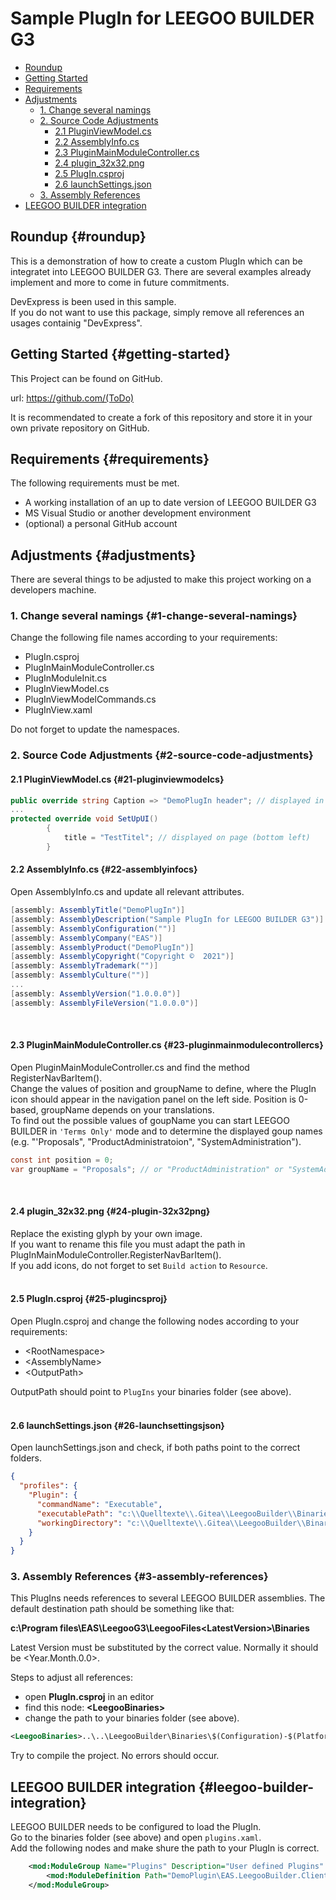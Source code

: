 <h1>
Sample PlugIn for LEEGOO BUILDER G3
</h1>

- [Roundup](#roundup)
- [Getting Started](#getting-started)
- [Requirements](#requirements)
- [Adjustments](#adjustments)
    * [1. Change several namings](#1-change-several-namings)
    * [2. Source Code Adjustments](#2-source-code-adjustments)
        + [2.1 PluginViewModel.cs](#21-pluginviewmodelcs)
        + [2.2 AssemblyInfo.cs](#22-assemblyinfocs)
        + [2.3 PluginMainModuleController.cs](#23-pluginmainmodulecontrollercs)
        + [2.4 plugin_32x32.png](#24-plugin-32x32png)
        + [2.5 PlugIn.csproj](#25-plugincsproj)
        + [2.6 launchSettings.json](#26-launchsettingsjson)
    * [3. Assembly References](#3-assembly-references)
- [LEEGOO BUILDER integration](#leegoo-builder-integration)


## Roundup {#roundup}
This is a demonstration of how to create a custom PlugIn which can be integratet into LEEGOO BUILDER G3.
There are several examples already implement and more to come in future commitments.

DevExpress is been used in this sample. <br>
If you do not want to use this package, simply remove all references an usages containig "DevExpress".


## Getting Started {#getting-started}
This Project can be found on GitHub.

url: https://github.com/(ToDo)

It is recommendated to create a fork of this repository and store it in your own private repository on GitHub.


## Requirements {#requirements}
The following requirements must be met.
- A working installation of an up to date version of LEEGOO BUILDER G3
- MS Visual Studio or another development environment
- (optional) a personal GitHub account 


## Adjustments {#adjustments}
There are several things to be adjusted to make this project working on a developers machine.


### 1. Change several namings {#1-change-several-namings}
Change the following file names according to your requirements:

- PlugIn.csproj
- PlugInMainModuleController.cs
- PlugInModuleInit.cs
- PlugInViewModel.cs
- PlugInViewModelCommands.cs
- PlugInView.xaml

Do not forget to update the namespaces.

### 2. Source Code Adjustments {#2-source-code-adjustments}

#### 2.1 PluginViewModel.cs {#21-pluginviewmodelcs}
```c#
public override string Caption => "DemoPlugIn header"; // displayed in client area (upper left corner)
...
protected override void SetUpUI()
        {
            title = "TestTitel"; // displayed on page (bottom left)
        }
```


#### 2.2 AssemblyInfo.cs {#22-assemblyinfocs}
Open AssemblyInfo.cs and update all relevant attributes.
```c#
[assembly: AssemblyTitle("DemoPlugIn")]
[assembly: AssemblyDescription("Sample PlugIn for LEEGOO BUILDER G3")]
[assembly: AssemblyConfiguration("")]
[assembly: AssemblyCompany("EAS")]
[assembly: AssemblyProduct("DemoPlugIn")]
[assembly: AssemblyCopyright("Copyright ©  2021")]
[assembly: AssemblyTrademark("")]
[assembly: AssemblyCulture("")]
...
[assembly: AssemblyVersion("1.0.0.0")]
[assembly: AssemblyFileVersion("1.0.0.0")]
```
<br>

#### 2.3 PluginMainModuleController.cs {#23-pluginmainmodulecontrollercs}
Open PluginMainModuleController.cs and find the method RegisterNavBarItem().<br>
Change the values of position and groupName to define, where the PlugIn icon should appear in the navigation panel on the left side.
Position is 0-based, groupName depends on your translations.<br> 
To find out the possible values of goupName you can start LEEGOO BUILDER in `'Terms Only'` mode and to determine the displayed goup names (e.g. "'Proposals", "ProductAdministratoion", "SystemAdministration"). 
```c#
const int position = 0;
var groupName = "Proposals"; // or "ProductAdministration" or "SystemAdministration"
```
<br>

#### 2.4 plugin_32x32.png {#24-plugin-32x32png}
Replace the existing glyph by your own image.<br>
If you want to rename this file you must adapt the path in
PlugInMainModuleController.RegisterNavBarItem().<br>
If you add icons, do not forget to set `Build action` to `Resource`.
<br><br>


#### 2.5 PlugIn.csproj {#25-plugincsproj}
Open PlugIn.csproj and change the following nodes according to your requirements:
- \<RootNamespace>
- \<AssemblyName>
- \<OutputPath>

OutputPath should point to `PlugIns` your binaries folder (see above).
<br><br> 


#### 2.6 launchSettings.json {#26-launchsettingsjson}
Open launchSettings.json and check, if both paths point to the correct folders.
```json
{
  "profiles": {
    "Plugin": {
      "commandName": "Executable",
      "executablePath": "c:\\Quelltexte\\.Gitea\\LeegooBuilder\\Binaries\\Debug-AnyCPU\\EAS.LeegooBuilder.Client.GUI.Shell.exe",
      "workingDirectory": "c:\\Quelltexte\\.Gitea\\LeegooBuilder\\Binaries\\Debug-AnyCPU"
    }
  }
}
```


### 3. Assembly References {#3-assembly-references}
This PlugIns needs references to several LEEGOO BUILDER assemblies. 
The default destination path should be something like that:

**c:\Program files\EAS\LeegooG3\LeegooFiles\<LatestVersion>\Binaries**

Latest Version must be substituted by the correct value.
Normally it should be <Year.Month.0.0>.
 

Steps to adjust all references:
- open **PlugIn.csproj** in an editor
- find this node: **\<LeegooBinaries>**
- change the path to your binaries folder (see above).

```xml
<LeegooBinaries>..\..\LeegooBuilder\Binaries\$(Configuration)-$(Platform)\</LeegooBinaries>
```
Try to compile the project. No errors should occur.


## LEEGOO BUILDER integration {#leegoo-builder-integration}
LEEGOO BUILDER needs to be configured to load the PlugIn.<br>
Go to the binaries folder (see above) and open `plugins.xaml`.<br>
Add the following nodes and make shure the path to your PlugIn is correct.
```xml
    <mod:ModuleGroup Name="Plugins" Description="User defined Plugins" BasePath=".\Plugins\">
        <mod:ModuleDefinition Path="DemoPlugin\EAS.LeegooBuilder.Client.GUI.Modules.Plugin.dll"/>
    </mod:ModuleGroup>
```
